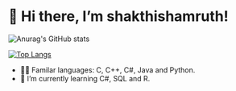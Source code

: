 # 👋 Hi there, I’m shakthishamruth!

![Anurag's GitHub stats](https://github-readme-stats.vercel.app/api?username=shakthishamruth&show_icons=true&theme=transparent)

[![Top Langs](https://github-readme-stats.vercel.app/api/top-langs/?username=shakthishamruth&langs_count=8)](https://github.com/anuraghazra/github-readme-stats)

- 👨‍💻 Familar languages: C, C++, C#, Java and Python. 
- 🌱 I’m currently learning C#, SQL and R.


